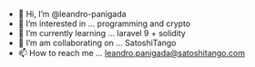 - 👋 Hi, I’m @leandro-panigada
- 👀 I’m interested in ... programming and crypto
- 🌱 I’m currently learning ... laravel 9 + solidity
- 💞️ I’m am collaborating on ... SatoshiTango
- 📫 How to reach me ... leandro.panigada@satoshitango.com

<!---
leandro-panigada/leandro-panigada is a ✨ special ✨ repository because its `README.md` (this file) appears on your GitHub profile.
You can click the Preview link to take a look at your changes.
--->
